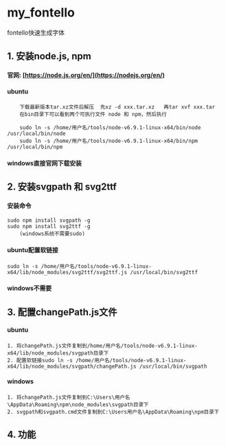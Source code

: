 # my_fontello
fontello快速生成字体


## 1. 安装node.js, npm
#### 官网: [https://node.js.org/en/](https://nodejs.org/en/)
#### ubuntu
        下载最新版本tar.xz文件后解压  先xz -d xxx.tar.xz   再tar xvf xxx.tar
        在bin目录下可以看到两个可执行文件 node 和 npm，然后执行

        sudo ln -s /home/用户名/tools/node-v6.9.1-linux-x64/bin/node /usr/local/bin/node
        sudo ln -s /home/用户名/tools/node-v6.9.1-linux-x64/bin/npm /usr/local/bin/npm

#### windows直接官网下载安装

## 2. 安装svgpath 和 svg2ttf

#### 安装命令
    sudo npm install svgpath -g
    sudo npm install svg2ttf -g
        (windows系统不需要sudo)
#### ubuntu配置软链接
    sudo ln -s /home/用户名/tools/node-v6.9.1-linux-x64/lib/node_modules/svg2ttf/svg2ttf.js /usr/local/bin/svg2ttf
#### windows不需要


## 3. 配置changePath.js文件
#### ubuntu
    1. 将changePath.js文件复制到/home/用户名/tools/node-v6.9.1-linux-x64/lib/node_modules/svgpath目录下
    2. 配置软链接sudo ln -s /home/用户名/tools/node-v6.9.1-linux-x64/lib/node_modules/svgpath/changePath.js /usr/local/bin/svgpath
#### windows
    1. 将changePath.js文件复制到C:\Users\用户名\AppData\Roaming\npm\node_modules\svgpath目录下
    2. svgpath和svgpath.cmd文件复制到C:\Users用户名\AppData\Roaming\npm目录下


## 4. 功能